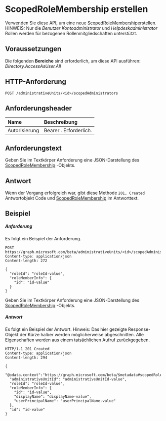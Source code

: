 # <a name="create-scopedrolemembership"></a>ScopedRoleMembership erstellen

Verwenden Sie diese API, um eine neue [ScopedRoleMembership](../resources/scopedrolemembership.md)erstellen. HINWEIS: Nur die *Benutzer Kontoadministrator* und *Helpdeskadministrator* Rollen werden für bezogenen Rollenmitgliedschaften unterstützt.

## <a name="prerequisites"></a>Voraussetzungen
Die folgenden **Bereiche** sind erforderlich, um diese API ausführen: *Directory.AccessAsUser.All*

## <a name="http-request"></a>HTTP-Anforderung
<!-- { "blockType": "ignored" } -->
```http
POST /administrativeUnits/<id>/scopedAdministrators
```
## <a name="request-headers"></a>Anforderungsheader
| Name      |Beschreibung|
|:----------|:----------|
| Autorisierung  | Bearer <token>. Erforderlich.|

## <a name="request-body"></a>Anforderungstext
Geben Sie im Textkörper Anforderung eine JSON-Darstellung des [ScopedRoleMembership](../resources/scopedrolemembership.md) -Objekts.


## <a name="response"></a>Antwort
Wenn der Vorgang erfolgreich war, gibt diese Methode `201, Created` Antwortobjekt Code und [ScopedRoleMembership](../resources/scopedrolemembership.md) im Antworttext.

## <a name="example"></a>Beispiel
##### <a name="request"></a>Anforderung
Es folgt ein Beispiel der Anforderung.
<!-- {
  "blockType": "request",
  "name": "create_scopedrolemembership_from_administrativeunit"
}-->
```http
POST https://graph.microsoft.com/beta/administrativeUnits/<id>/scopedAdministrators
Content-type: application/json
Content-length: 272

{
  "roleId": "roleId-value",
  "roleMemberInfo": {
    "id": "id-value"
  }
}
```
Geben Sie im Textkörper Anforderung eine JSON-Darstellung des [ScopedRoleMembership](../resources/scopedrolemembership.md) -Objekts.
##### <a name="response"></a>Antwort
Es folgt ein Beispiel der Antwort. Hinweis: Das hier gezeigte Response-Objekt der Kürze halber werden möglicherweise abgeschnitten. Alle Eigenschaften werden aus einem tatsächlichen Aufruf zurückgegeben.
<!-- {
  "blockType": "response",
  "truncated": true,
  "@odata.type": "microsoft.graph.scopedrolemembership"
} -->
```http
HTTP/1.1 201 Created
Content-type: application/json
Content-length: 294

{
  "@odata.context":"https://graph.microsoft.com/beta/$metadata#scopedRoleMemberships/$entity",
  "administrativeUnitId": "administrativeUnitId-value",
  "roleId": "roleId-value",
  "roleMemberInfo": {
    "id": "id-value",
    "displayName": "displayName-value",
    "userPrincipalName": "userPrincipalName-value"
  },
  "id": "id-value"
}
```

<!-- uuid: 8fcb5dbc-d5aa-4681-8e31-b001d5168d79
2015-10-25 14:57:30 UTC -->
<!-- {
  "type": "#page.annotation",
  "description": "Create scopedRoleMembership",
  "keywords": "",
  "section": "documentation",
  "tocPath": ""
}-->
